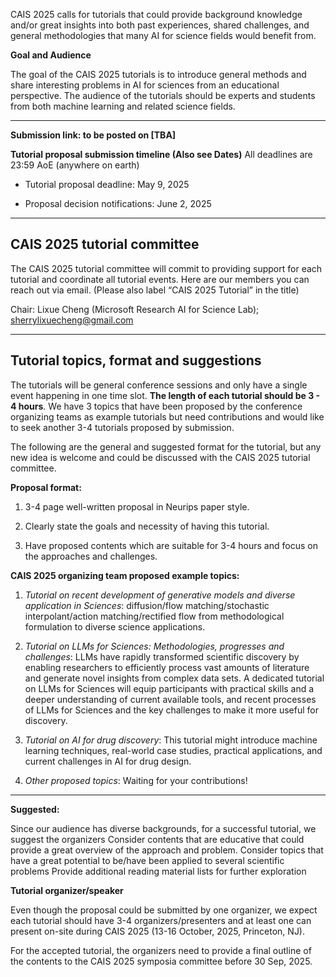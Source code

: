 CAIS 2025 calls for tutorials that could provide background knowledge and/or great insights into both past experiences, shared challenges, and general methodologies that many AI for science fields would benefit from.

**Goal and Audience**

The goal of the CAIS 2025 tutorials is to introduce general methods and share interesting problems in AI for sciences from an educational perspective. The audience of the tutorials should be experts and students from both machine learning and related science fields.

---

**Submission link: to be posted on [TBA]**

**Tutorial proposal submission timeline (Also see Dates)**
All deadlines are 23:59 AoE (anywhere on earth)

- Tutorial proposal deadline: May 9, 2025

- Proposal decision notifications: June 2, 2025

---

## CAIS 2025 tutorial committee
The CAIS 2025 tutorial committee will commit to providing support for each tutorial and coordinate all tutorial events. Here are our members you can reach out via email. (Please also label “CAIS 2025 Tutorial” in the title)

Chair: Lixue Cheng (Microsoft Research AI for Science Lab); [sherrylixuecheng@gmail.com](mailto:sherrylixuecheng@gmail.com)

---

## Tutorial topics, format and suggestions

The tutorials will be general conference sessions and only have a single event happening in one time slot. **The length of each tutorial should be 3 - 4 hours**. We have 3 topics that have been proposed by the conference organizing teams as example tutorials but need contributions and would like to seek another 3-4 tutorials proposed by submission.

The following are the general and suggested format for the tutorial, but any new idea is welcome and could be discussed with the CAIS 2025 tutorial committee.

**Proposal format:**

1.  3-4 page well-written proposal in Neurips paper style. 

2.  Clearly state the goals and necessity of having this tutorial. 

3.  Have proposed contents which are suitable for 3-4 hours and focus on the approaches and challenges.

**CAIS 2025 organizing team proposed example topics:**

1. *Tutorial on recent development of generative models and diverse application in Sciences*: diffusion/flow matching/stochastic interpolant/action matching/rectified flow from methodological formulation to diverse science applications. 

2. *Tutorial on LLMs for Sciences: Methodologies, progresses and challenges*: LLMs have rapidly transformed scientific discovery by enabling researchers to efficiently process vast amounts of literature and generate novel insights from complex data sets. A dedicated tutorial on LLMs for Sciences will equip participants with practical skills and a deeper understanding of current available tools, and recent processes of LLMs for Sciences and the key challenges to make it more useful for discovery.

3. *Tutorial on AI for drug discovery*: This tutorial might introduce machine learning techniques, real-world case studies, practical applications, and current challenges in AI for drug design. 

4. *Other proposed topics*: Waiting for your contributions!

---

**Suggested:**

Since our audience has diverse backgrounds, for a successful tutorial, we suggest the organizers 
Consider contents that are educative that could provide a great overview of the approach and problem. 
Consider topics that have a great potential to be/have been applied to several scientific problems 
Provide additional reading material lists for further exploration

**Tutorial organizer/speaker**

Even though the proposal could be submitted by one organizer, we expect each tutorial should have 3-4 organizers/presenters and at least one can present on-site during CAIS 2025 (13-16 October, 2025, Princeton, NJ). 

For the accepted tutorial, the organizers need to provide a final outline of the contents to the CAIS 2025 symposia committee before 30 Sep, 2025.


